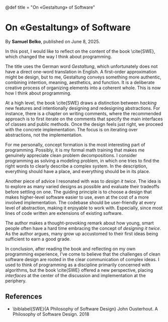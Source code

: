 @def title = "On «Gestaltung» of Software"

# On «Gestaltung» of Software

By **Samuel Belko**, published on June 8, 2025.

In this post, I would like to reflect on the content of the book \cite{SWE}, which changed the way I think about programming.

The title uses the German word *Gestaltung*, which unfortunately does not have a direct one-word translation in English. A first-order approximation might be design, but to me, Gestaltung conveys something more authentic, combining intention, meaning, aesthetics, and function. It is a deliberate creative process of organizing elements into a coherent whole. This is now how I think about programming.

At a high level, the book \cite{SWE} draws a distinction between *hacking* new features and intentionally designing and redesigning abstractions. For instance, there is a chapter on writing comments, where the recommended approach is to first iterate on the comments that specify the main interfaces of classes and public methods. Once the design feels just right, we proceed with the concrete implementation. The focus is on iterating over abstractions, not the implementation.

For me personally, concept formation is the most interesting part of programming. Possibly, it is my formal math training that makes me genuinely appreciate clean problem decompositions. I consider programming as solving a modeling problem, in which one tries to find the right words to clearly describe a complex system. In the description, everything should have a place, and everything should be in its place.

Another piece of advice I resonated with was to *design it twice*. The idea is to explore as many varied designs as possible and evaluate their tradeoffs before settling on one. The guiding principle is to choose a design that makes higher-level software easier to use, even at the cost of a more involved implementation. The codebase should be user-friendly at every level of abstraction, making it enjoyable to work with. Especially, since most lines of code written are extensions of existing software.

The author makes a thought-provoking remark about how young, smart people often have a hard time embracing the concept of *designing it twice*. As the author argues, many grow up accustomed to their first ideas being sufficient to earn a good grade.

In conclusion, after reading the book and reflecting on my own programming experience, I’ve come to believe that the challenges of clean software design are rooted in the clear communication of complex ideas. I used to think of programming as a discipline primarily concerned with algorithms, but the book \cite{SWE} offered a new perspective, placing *interfaces* at the center of the discussion and implementation at the periphery.

## References

- \biblabel{SWE}{A Philosophy of Software Design} John Ousterhout. A Philosophy of Software Design. 2018